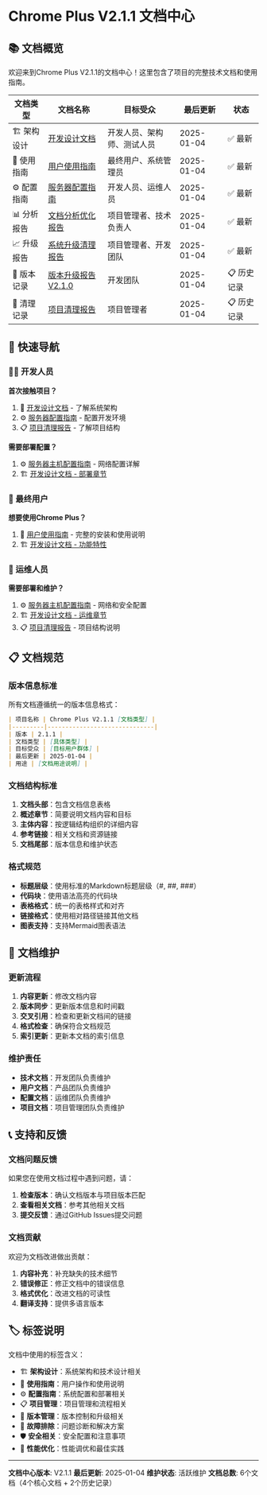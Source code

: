 # Chrome Plus V2.1.1 文档中心

## 📚 文档概览

欢迎来到Chrome Plus V2.1.1的文档中心！这里包含了项目的完整技术文档和使用指南。

| 文档类型 | 文档名称 | 目标受众 | 最后更新 | 状态 |
|---------|---------|---------|---------|---------|
| 🏗️ 架构设计 | [开发设计文档](DEVELOPMENT_DESIGN_DOCUMENT.md) | 开发人员、架构师、测试人员 | 2025-01-04 | ✅ 最新 |
| 📖 使用指南 | [用户使用指南](USER_GUIDE.md) | 最终用户、系统管理员 | 2025-01-04 | ✅ 最新 |
| ⚙️ 配置指南 | [服务器配置指南](SERVER_HOST_CONFIGURATION_GUIDE.md) | 开发人员、运维人员 | 2025-01-04 | ✅ 最新 |
| 📊 分析报告 | [文档分析优化报告](DOCUMENTATION_ANALYSIS_OPTIMIZATION_REPORT_V2.1.1.md) | 项目管理者、技术负责人 | 2025-01-04 | ✅ 最新 |
| 📈 升级报告 | [系统升级清理报告](SYSTEM_UPGRADE_CLEANUP_REPORT_V2.1.1.md) | 项目管理者、开发团队 | 2025-01-04 | ✅ 最新 |
| 🔄 版本记录 | [版本升级报告V2.1.0](VERSION_UPGRADE_REPORT_V2.1.0.md) | 开发团队 | 2025-01-04 | 📋 历史记录 |
| 🧹 清理记录 | [项目清理报告](CLEANUP_REPORT.md) | 项目管理者 | 2025-01-04 | 📋 历史记录 |

## 🎯 快速导航

### 👨‍💻 开发人员

**首次接触项目？**
1. 📖 [开发设计文档](DEVELOPMENT_DESIGN_DOCUMENT.md) - 了解系统架构
2. ⚙️ [服务器配置指南](SERVER_HOST_CONFIGURATION_GUIDE.md) - 配置开发环境
3. 📋 [项目清理报告](CLEANUP_REPORT.md) - 了解项目结构

**需要部署配置？**
1. ⚙️ [服务器主机配置指南](SERVER_HOST_CONFIGURATION_GUIDE.md) - 网络配置详解
2. 🏗️ [开发设计文档 - 部署章节](DEVELOPMENT_DESIGN_DOCUMENT.md#部署运维指南)

### 👥 最终用户

**想要使用Chrome Plus？**
1. 📖 [用户使用指南](USER_GUIDE.md) - 完整的安装和使用说明
2. 🏗️ [开发设计文档 - 功能特性](DEVELOPMENT_DESIGN_DOCUMENT.md#核心功能模块)

### 🔧 运维人员

**需要部署和维护？**
1. ⚙️ [服务器主机配置指南](SERVER_HOST_CONFIGURATION_GUIDE.md) - 网络和安全配置
2. 🏗️ [开发设计文档 - 运维章节](DEVELOPMENT_DESIGN_DOCUMENT.md#部署运维指南)
3. 📋 [项目清理报告](CLEANUP_REPORT.md) - 项目结构说明

## 📋 文档规范

### 版本信息标准

所有文档遵循统一的版本信息格式：

```markdown
| 项目名称 | Chrome Plus V2.1.1 [文档类型] |
|---------|------------------------------|
| 版本 | 2.1.1 |
| 文档类型 | [具体类型] |
| 目标受众 | [目标用户群体] |
| 最后更新 | 2025-01-04 |
| 用途 | [文档用途说明] |
```

### 文档结构标准

1. **文档头部**：包含文档信息表格
2. **概述章节**：简要说明文档内容和目标
3. **主体内容**：按逻辑结构组织的详细内容
4. **参考链接**：相关文档和资源链接
5. **文档尾部**：版本信息和维护状态

### 格式规范

- **标题层级**：使用标准的Markdown标题层级（#, ##, ###）
- **代码块**：使用语法高亮的代码块
- **表格格式**：统一的表格样式和对齐
- **链接格式**：使用相对路径链接其他文档
- **图表支持**：支持Mermaid图表语法

## 🔄 文档维护

### 更新流程

1. **内容更新**：修改文档内容
2. **版本同步**：更新版本信息和时间戳
3. **交叉引用**：检查和更新文档间的链接
4. **格式检查**：确保符合文档规范
5. **索引更新**：更新本文档的索引信息

### 维护责任

- **技术文档**：开发团队负责维护
- **用户文档**：产品团队负责维护
- **配置文档**：运维团队负责维护
- **项目文档**：项目管理团队负责维护

## 📞 支持和反馈

### 文档问题反馈

如果您在使用文档过程中遇到问题，请：

1. **检查版本**：确认文档版本与项目版本匹配
2. **查看相关文档**：参考其他相关文档
3. **提交反馈**：通过GitHub Issues提交问题

### 文档贡献

欢迎为文档改进做出贡献：

1. **内容补充**：补充缺失的技术细节
2. **错误修正**：修正文档中的错误信息
3. **格式优化**：改进文档的可读性
4. **翻译支持**：提供多语言版本

## 🏷️ 标签说明

文档中使用的标签含义：

- 🏗️ **架构设计**：系统架构和技术设计相关
- 📖 **使用指南**：用户操作和使用说明
- ⚙️ **配置指南**：系统配置和部署相关
- 📋 **项目管理**：项目管理和流程相关
- 🔄 **版本管理**：版本控制和升级相关
- 🔧 **故障排除**：问题诊断和解决方案
- 🛡️ **安全相关**：安全配置和注意事项
- 🚀 **性能优化**：性能调优和最佳实践

---

**文档中心版本**: V2.1.1
**最后更新**: 2025-01-04
**维护状态**: 活跃维护
**文档总数**: 6个文档（4个核心文档 + 2个历史记录）
